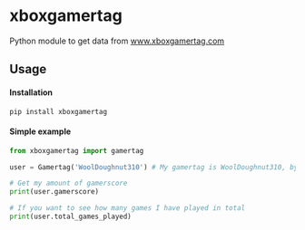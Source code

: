 # xboxgamertag
Python module to get data from www.xboxgamertag.com

## Usage
#### Installation
`pip install xboxgamertag`
#### Simple example
```python
from xboxgamertag import gamertag

user = Gamertag('WoolDoughnut310') # My gamertag is WoolDoughnut310, by the way

# Get my amount of gamerscore
print(user.gamerscore)

# If you want to see how many games I have played in total
print(user.total_games_played)
```
